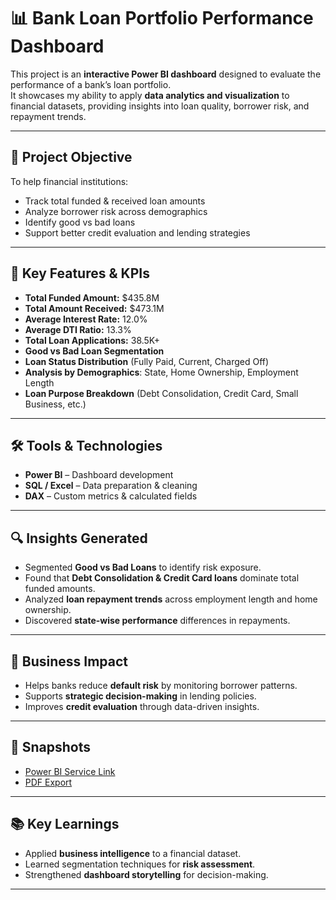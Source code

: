 # 📊 Bank Loan Portfolio Performance Dashboard

This project is an **interactive Power BI dashboard** designed to evaluate the performance of a bank’s loan portfolio.  
It showcases my ability to apply **data analytics and visualization** to financial datasets, providing insights into loan quality, borrower risk, and repayment trends.  

---

## 🔹 Project Objective
To help financial institutions:
- Track total funded & received loan amounts
- Analyze borrower risk across demographics
- Identify good vs bad loans
- Support better credit evaluation and lending strategies

---

## 📌 Key Features & KPIs
- **Total Funded Amount:** $435.8M  
- **Total Amount Received:** $473.1M  
- **Average Interest Rate:** 12.0%  
- **Average DTI Ratio:** 13.3%  
- **Total Loan Applications:** 38.5K+  
- **Good vs Bad Loan Segmentation**  
- **Loan Status Distribution** (Fully Paid, Current, Charged Off)  
- **Analysis by Demographics**: State, Home Ownership, Employment Length  
- **Loan Purpose Breakdown** (Debt Consolidation, Credit Card, Small Business, etc.)  

---

## 🛠 Tools & Technologies
- **Power BI** – Dashboard development  
- **SQL / Excel** – Data preparation & cleaning  
- **DAX** – Custom metrics & calculated fields  

---

## 🔍 Insights Generated
- Segmented **Good vs Bad Loans** to identify risk exposure.  
- Found that **Debt Consolidation & Credit Card loans** dominate total funded amounts.  
- Analyzed **loan repayment trends** across employment length and home ownership.  
- Discovered **state-wise performance** differences in repayments.  

---

## 📌 Business Impact
- Helps banks reduce **default risk** by monitoring borrower patterns.  
- Supports **strategic decision-making** in lending policies.  
- Improves **credit evaluation** through data-driven insights.  

---

## 📎 Snapshots
- [Power BI Service Link](add-your-link-here)  
- [PDF Export](add-your-pdf-link-here)  

---

## 📚 Key Learnings
- Applied **business intelligence** to a financial dataset.  
- Learned segmentation techniques for **risk assessment**.  
- Strengthened **dashboard storytelling** for decision-making.  

---
